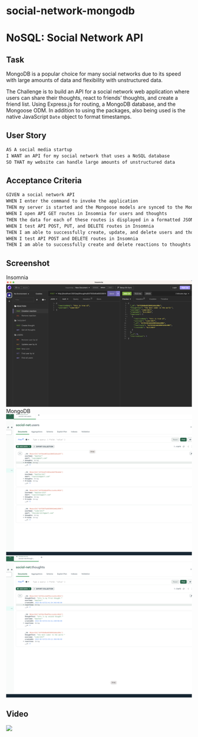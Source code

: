 # social-network-mongodb

# NoSQL: Social Network API

## Task

MongoDB is a popular choice for many social networks due to its speed with large amounts of data and flexibility with unstructured data. 

The Challenge is to build an API for a social network web application where users can share their thoughts, react to friends’ thoughts, and create a friend list. Using Express.js for routing, a MongoDB database, and the Mongoose ODM. In addition to using the packages, also being used is the native JavaScript `Date` object to format timestamps.


## User Story

```md
AS A social media startup
I WANT an API for my social network that uses a NoSQL database
SO THAT my website can handle large amounts of unstructured data
```

## Acceptance Criteria

```md
GIVEN a social network API
WHEN I enter the command to invoke the application
THEN my server is started and the Mongoose models are synced to the MongoDB database
WHEN I open API GET routes in Insomnia for users and thoughts
THEN the data for each of these routes is displayed in a formatted JSON
WHEN I test API POST, PUT, and DELETE routes in Insomnia
THEN I am able to successfully create, update, and delete users and thoughts in my database
WHEN I test API POST and DELETE routes in Insomnia
THEN I am able to successfully create and delete reactions to thoughts and add and remove friends to a user’s friend list
```

## Screenshot 
Insomnia
![screenshot](SS_Insomnia.png)
MongoDB
![screenshot](SS_Mongo1.png)
![screenshot](SS_Mongo2.png)


## Video 

[![](https://markdown-videos.deta.dev/youtube/{EceiKLIAJZY})](https://youtu.be/{EceiKLIAJZY})


